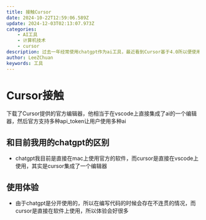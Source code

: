 ```yaml
---
title: 接触Cursor
date: 2024-10-22T12:59:06.589Z
update: 2024-12-03T02:13:07.973Z
categories:
    - AI工具
    - 计算机技术
    - cursor
description: 过去一年经常使用chatgpt作为ai工具，最近看到Cursor基于4.0所以便使用该技术作为日常开发工具
author: LeeZChuan
keywords: 工具
---
```




# Cursor接触

下载了Cursor提供的官方编辑器，他相当于在vscode上直接集成了ai的一个编辑器，然后官方支持多种api_token让用户使用多种ai


## 和目前我用的chatgpt的区别

- chatgpt我目前是直接在mac上使用官方的软件，而cursor是直接在vscode上使用，其实是cursor集成了一个编辑器


## 使用体验

- 由于chatgpt是分开使用的，所以在编写代码的时候会存在不连贯的情况，而cursor是直接在软件上使用，所以体验会好很多